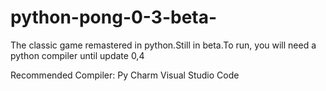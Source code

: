 # python-pong-0-3-beta-
The classic game remastered in python.Still in beta.To run, you will need a python compiler until update 0,4

Recommended Compiler:
Py Charm
Visual Studio Code

